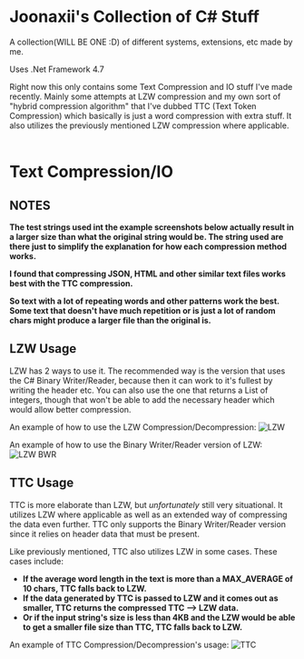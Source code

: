 # Joonaxii's Collection of C# Stuff
A collection(WILL BE ONE :D) of different systems, extensions, etc made by me.

Uses .Net Framework 4.7


Right now this only contains some Text Compression and IO stuff I've made recently. Mainly some attempts at LZW compression and my own sort of "hybrid compression algorithm" that I've dubbed TTC (Text Token Compression) which basically is just a word compression with extra stuff. It also utilizes the previously mentioned LZW compression where applicable.
<br></br>

# Text Compression/IO

## NOTES
<b>The test strings used int the example screenshots below actually result in a larger size than what the original string would be. The string used are there just to simplify the explanation for how each compression method works.</b>

<b>I found that compressing JSON, HTML and other similar text files works best with the TTC compression. 

So text with a lot of repeating words and other patterns work the best.  Some text that doesn't have much repetition or is just a lot of random chars might produce a larger file than the original is.</b>

## LZW Usage
LZW has 2 ways to use it. The recommended way is the version that uses the C# Binary Writer/Reader, because then it can work to it's fullest by writing the header etc. You can also use the one that returns a List of integers, though that won't be able to add the necessary header which would allow better compression.

An example of how to use the LZW Compression/Decompression:
 ![LZW](https://user-images.githubusercontent.com/22519240/121463097-19ddd300-c9ba-11eb-80f7-762a380abc00.png)

An example of how to use the Binary Writer/Reader version of LZW:
 ![LZW BWR](https://user-images.githubusercontent.com/22519240/121467612-0afb1e80-c9c2-11eb-906d-36b544ea0c76.png)


## TTC Usage
TTC is more elaborate than LZW, but *unfortunately* still very situational. It utilizes LZW where applicable as well as an extended way of compressing the data even further.
TTC only supports the Binary Writer/Reader version since it relies on header data that must be present. 

Like previously mentioned, TTC also utilizes LZW in some cases. 
These cases include: 
   * **If the average word length in the text is more than a MAX_AVERAGE of 10 chars, TTC falls back to LZW.**
   * **If the data generated by TTC is passed to LZW and it comes out as smaller, TTC returns the compressed TTC --> LZW data.**
   * **Or if the input string's size is less than 4KB and the LZW would be able to get a smaller file size than TTC, TTC falls back to LZW.**

An example of TTC Compression/Decompression's usage:
![TTC](https://user-images.githubusercontent.com/22519240/121468581-b5c00c80-c9c3-11eb-8a5f-c7e919c6dde4.png)
